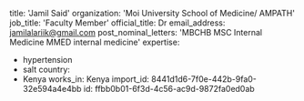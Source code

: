 title: 'Jamil Said'
organization: 'Moi University School of Medicine/ AMPATH'
job_title: 'Faculty Member'
official_title: Dr
email_address: jamilalariik@gmail.com
post_nominal_letters: 'MBCHB MSC Internal Medicine MMED internal medicine'
expertise:
  - hypertension
  - salt
country:
  - Kenya
works_in: Kenya
import_id: 8441d1d6-7f0e-442b-9fa0-32e594a4e4bb
id: ffbb0b01-6f3d-4c56-ac9d-9872fa0ed0ab
